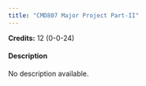 ```yaml
---
title: "CMD807 Major Project Part-II"
---
```

**Credits:** 12 (0-0-24)

#### Description
No description available.